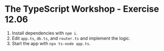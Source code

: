 # The TypeScript Workshop - Exercise 12.06

1. Install dependencies with `npm i`.
2. Edit `app.ts`, `db.ts`, and `router.ts` and implement the logic.
3. Start the app with `npx ts-node app.ts`.

